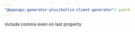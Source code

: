 ```yaml
---
"@openapi-generator-plus/kotlin-client-generator": patch
---
```


include comma even on last property
